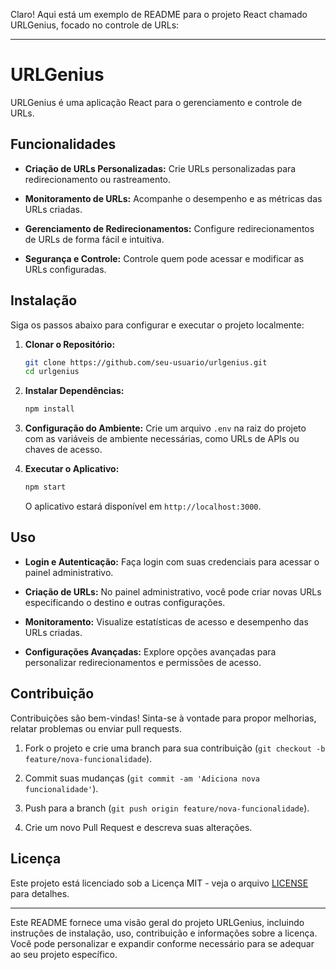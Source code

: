 Claro! Aqui está um exemplo de README para o projeto React chamado URLGenius, focado no controle de URLs:

---

# URLGenius

URLGenius é uma aplicação React para o gerenciamento e controle de URLs.

## Funcionalidades

- **Criação de URLs Personalizadas:** Crie URLs personalizadas para redirecionamento ou rastreamento.
  
- **Monitoramento de URLs:** Acompanhe o desempenho e as métricas das URLs criadas.
  
- **Gerenciamento de Redirecionamentos:** Configure redirecionamentos de URLs de forma fácil e intuitiva.
  
- **Segurança e Controle:** Controle quem pode acessar e modificar as URLs configuradas.

## Instalação

Siga os passos abaixo para configurar e executar o projeto localmente:

1. **Clonar o Repositório:**
   ```bash
   git clone https://github.com/seu-usuario/urlgenius.git
   cd urlgenius
   ```

2. **Instalar Dependências:**
   ```bash
   npm install
   ```

3. **Configuração do Ambiente:**
   Crie um arquivo `.env` na raiz do projeto com as variáveis de ambiente necessárias, como URLs de APIs ou chaves de acesso.

4. **Executar o Aplicativo:**
   ```bash
   npm start
   ```

   O aplicativo estará disponível em `http://localhost:3000`.

## Uso

- **Login e Autenticação:** Faça login com suas credenciais para acessar o painel administrativo.
  
- **Criação de URLs:** No painel administrativo, você pode criar novas URLs especificando o destino e outras configurações.
  
- **Monitoramento:** Visualize estatísticas de acesso e desempenho das URLs criadas.
  
- **Configurações Avançadas:** Explore opções avançadas para personalizar redirecionamentos e permissões de acesso.

## Contribuição

Contribuições são bem-vindas! Sinta-se à vontade para propor melhorias, relatar problemas ou enviar pull requests.

1. Fork o projeto e crie uma branch para sua contribuição (`git checkout -b feature/nova-funcionalidade`).
  
2. Commit suas mudanças (`git commit -am 'Adiciona nova funcionalidade'`).
  
3. Push para a branch (`git push origin feature/nova-funcionalidade`).

4. Crie um novo Pull Request e descreva suas alterações.

## Licença

Este projeto está licenciado sob a Licença MIT - veja o arquivo [LICENSE](LICENSE) para detalhes.

---

Este README fornece uma visão geral do projeto URLGenius, incluindo instruções de instalação, uso, contribuição e informações sobre a licença. Você pode personalizar e expandir conforme necessário para se adequar ao seu projeto específico.